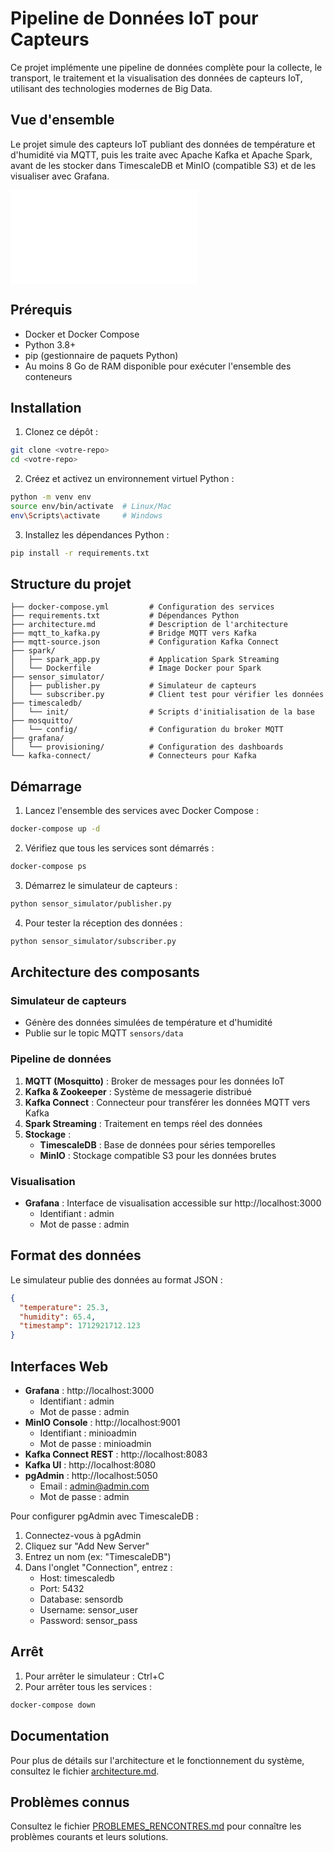 # Pipeline de Données IoT pour Capteurs

Ce projet implémente une pipeline de données complète pour la collecte, le transport, le traitement et la visualisation des données de capteurs IoT, utilisant des technologies modernes de Big Data.

## Vue d'ensemble

Le projet simule des capteurs IoT publiant des données de température et d'humidité via MQTT, puis les traite avec Apache Kafka et Apache Spark, avant de les stocker dans TimescaleDB et MinIO (compatible S3) et de les visualiser avec Grafana.

![Architecture](architecture.md)

## Prérequis

- Docker et Docker Compose
- Python 3.8+ 
- pip (gestionnaire de paquets Python)
- Au moins 8 Go de RAM disponible pour exécuter l'ensemble des conteneurs

## Installation

1. Clonez ce dépôt :
```bash
git clone <votre-repo>
cd <votre-repo>
```

2. Créez et activez un environnement virtuel Python :
```bash
python -m venv env
source env/bin/activate  # Linux/Mac
env\Scripts\activate     # Windows
```

3. Installez les dépendances Python :
```bash
pip install -r requirements.txt
```

## Structure du projet

```
├── docker-compose.yml         # Configuration des services
├── requirements.txt           # Dépendances Python
├── architecture.md            # Description de l'architecture
├── mqtt_to_kafka.py           # Bridge MQTT vers Kafka
├── mqtt-source.json           # Configuration Kafka Connect
├── spark/
│   ├── spark_app.py           # Application Spark Streaming
│   └── Dockerfile             # Image Docker pour Spark
├── sensor_simulator/
│   ├── publisher.py           # Simulateur de capteurs
│   └── subscriber.py          # Client test pour vérifier les données
├── timescaledb/
│   └── init/                  # Scripts d'initialisation de la base
├── mosquitto/
│   └── config/                # Configuration du broker MQTT
├── grafana/
│   └── provisioning/          # Configuration des dashboards
└── kafka-connect/             # Connecteurs pour Kafka
```

## Démarrage

1. Lancez l'ensemble des services avec Docker Compose :
```bash
docker-compose up -d
```

2. Vérifiez que tous les services sont démarrés :
```bash
docker-compose ps
```

3. Démarrez le simulateur de capteurs :
```bash
python sensor_simulator/publisher.py
```

4. Pour tester la réception des données :
```bash
python sensor_simulator/subscriber.py
```

## Architecture des composants

### Simulateur de capteurs
- Génère des données simulées de température et d'humidité
- Publie sur le topic MQTT `sensors/data`

### Pipeline de données
1. **MQTT (Mosquitto)** : Broker de messages pour les données IoT
2. **Kafka & Zookeeper** : Système de messagerie distribué
3. **Kafka Connect** : Connecteur pour transférer les données MQTT vers Kafka
4. **Spark Streaming** : Traitement en temps réel des données
5. **Stockage** :
   - **TimescaleDB** : Base de données pour séries temporelles
   - **MinIO** : Stockage compatible S3 pour les données brutes

### Visualisation
- **Grafana** : Interface de visualisation accessible sur http://localhost:3000
  - Identifiant : admin
  - Mot de passe : admin

## Format des données

Le simulateur publie des données au format JSON :
```json
{
  "temperature": 25.3,
  "humidity": 65.4,
  "timestamp": 1712921712.123
}
```

## Interfaces Web

- **Grafana** : http://localhost:3000
  - Identifiant : admin
  - Mot de passe : admin
- **MinIO Console** : http://localhost:9001
  - Identifiant : minioadmin
  - Mot de passe : minioadmin
- **Kafka Connect REST** : http://localhost:8083
- **Kafka UI** : http://localhost:8080
- **pgAdmin** : http://localhost:5050
  - Email : admin@admin.com
  - Mot de passe : admin

Pour configurer pgAdmin avec TimescaleDB :
1. Connectez-vous à pgAdmin
2. Cliquez sur "Add New Server"
3. Entrez un nom (ex: "TimescaleDB")
4. Dans l'onglet "Connection", entrez :
   - Host: timescaledb
   - Port: 5432
   - Database: sensordb
   - Username: sensor_user
   - Password: sensor_pass

## Arrêt

1. Pour arrêter le simulateur : Ctrl+C
2. Pour arrêter tous les services :
```bash
docker-compose down
```

## Documentation

Pour plus de détails sur l'architecture et le fonctionnement du système, consultez le fichier [architecture.md](architecture.md).

## Problèmes connus

Consultez le fichier [PROBLEMES_RENCONTRES.md](PROBLEMES_RENCONTRES.md) pour connaître les problèmes courants et leurs solutions. 